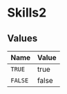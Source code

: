# Skills2


## Values

| Name    | Value   |
| ------- | ------- |
| `TRUE`  | true    |
| `FALSE` | false   |